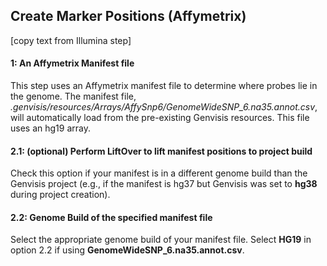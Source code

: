 ## Create Marker Positions (Affymetrix)

[copy text from Illumina step]

#### 1: An Affymetrix Manifest file
This step uses an Affymetrix manifest file to determine where probes lie in the genome. The manifest file, *.genvisis/resources/Arrays/AffySnp6/GenomeWideSNP_6.na35.annot.csv*, will automatically load from the pre-existing Genvisis resources. This file uses an hg19 array.

#### 2.1: (optional) Perform LiftOver to lift manifest positions to project build
Check this option if your manifest is in a different genome build than the Genvisis project (e.g., if the manifest is hg37 but Genvisis was set to **hg38** during project creation).

#### 2.2: Genome Build of the specified manifest file
Select the appropriate genome build of your manifest file. Select **HG19** in option 2.2 if using **GenomeWideSNP_6.na35.annot.csv**.
